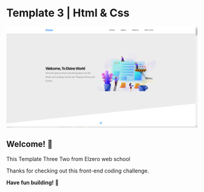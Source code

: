 # Template 3 | Html & Css
![Design preview](./imgs/Capture.PNG)

## Welcome! 👋

This Template Three Two from Elzero web school 

Thanks for checking out this front-end coding challenge.


**Have fun building!** 🚀

